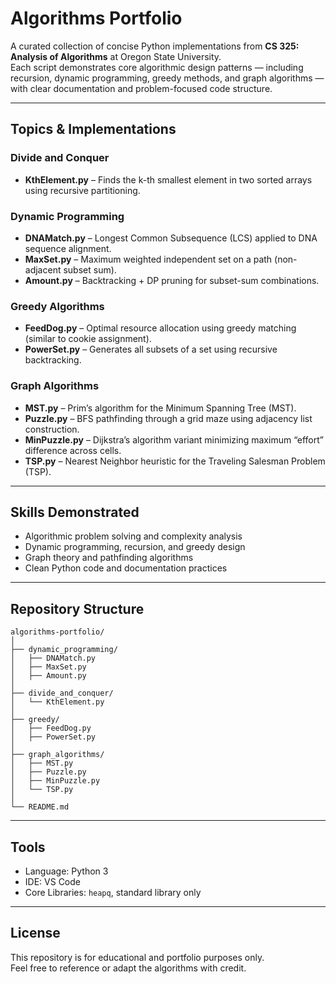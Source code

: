 # Algorithms Portfolio

A curated collection of concise Python implementations from **CS 325: Analysis of Algorithms** at Oregon State University.  
Each script demonstrates core algorithmic design patterns — including recursion, dynamic programming, greedy methods, and graph algorithms — with clear documentation and problem-focused code structure.

---

## Topics & Implementations

### Divide and Conquer
- **KthElement.py** – Finds the k-th smallest element in two sorted arrays using recursive partitioning.

### Dynamic Programming
- **DNAMatch.py** – Longest Common Subsequence (LCS) applied to DNA sequence alignment.  
- **MaxSet.py** – Maximum weighted independent set on a path (non-adjacent subset sum).  
- **Amount.py** – Backtracking + DP pruning for subset-sum combinations.

### Greedy Algorithms
- **FeedDog.py** – Optimal resource allocation using greedy matching (similar to cookie assignment).  
- **PowerSet.py** – Generates all subsets of a set using recursive backtracking.

### Graph Algorithms
- **MST.py** – Prim’s algorithm for the Minimum Spanning Tree (MST).  
- **Puzzle.py** – BFS pathfinding through a grid maze using adjacency list construction.  
- **MinPuzzle.py** – Dijkstra’s algorithm variant minimizing maximum “effort” difference across cells.  
- **TSP.py** – Nearest Neighbor heuristic for the Traveling Salesman Problem (TSP).

---

## Skills Demonstrated
- Algorithmic problem solving and complexity analysis  
- Dynamic programming, recursion, and greedy design  
- Graph theory and pathfinding algorithms  
- Clean Python code and documentation practices

---

## Repository Structure
```
algorithms-portfolio/
│
├── dynamic_programming/
│   ├── DNAMatch.py
│   ├── MaxSet.py
│   ├── Amount.py
│
├── divide_and_conquer/
│   └── KthElement.py
│
├── greedy/
│   ├── FeedDog.py
│   ├── PowerSet.py
│
├── graph_algorithms/
│   ├── MST.py
│   ├── Puzzle.py
│   ├── MinPuzzle.py
│   └── TSP.py
│
└── README.md
```

---

## Tools
- Language: Python 3  
- IDE: VS Code  
- Core Libraries: `heapq`, standard library only

---

## License
This repository is for educational and portfolio purposes only.  
Feel free to reference or adapt the algorithms with credit.
